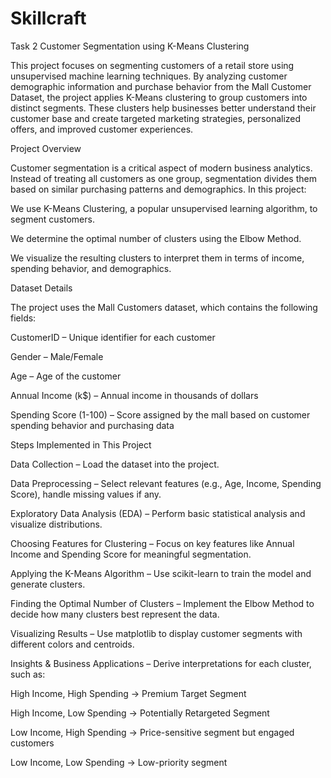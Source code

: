 # Skillcraft
Task 2
Customer Segmentation using K-Means Clustering

This project focuses on segmenting customers of a retail store using unsupervised machine learning techniques. By analyzing customer demographic information and purchase behavior from the Mall Customer Dataset, the project applies K-Means clustering to group customers into distinct segments. These clusters help businesses better understand their customer base and create targeted marketing strategies, personalized offers, and improved customer experiences.

Project Overview

Customer segmentation is a critical aspect of modern business analytics. Instead of treating all customers as one group, segmentation divides them based on similar purchasing patterns and demographics.
In this project:

We use K-Means Clustering, a popular unsupervised learning algorithm, to segment customers.

We determine the optimal number of clusters using the Elbow Method.

We visualize the resulting clusters to interpret them in terms of income, spending behavior, and demographics.

Dataset Details

The project uses the Mall Customers dataset, which contains the following fields:

CustomerID – Unique identifier for each customer

Gender – Male/Female

Age – Age of the customer

Annual Income (k$) – Annual income in thousands of dollars

Spending Score (1-100) – Score assigned by the mall based on customer spending behavior and purchasing data

Steps Implemented in This Project

Data Collection – Load the dataset into the project.

Data Preprocessing – Select relevant features (e.g., Age, Income, Spending Score), handle missing values if any.

Exploratory Data Analysis (EDA) – Perform basic statistical analysis and visualize distributions.

Choosing Features for Clustering – Focus on key features like Annual Income and Spending Score for meaningful segmentation.

Applying the K-Means Algorithm – Use scikit-learn to train the model and generate clusters.

Finding the Optimal Number of Clusters – Implement the Elbow Method to decide how many clusters best represent the data.

Visualizing Results – Use matplotlib to display customer segments with different colors and centroids.

Insights & Business Applications – Derive interpretations for each cluster, such as:

High Income, High Spending → Premium Target Segment

High Income, Low Spending → Potentially Retargeted Segment

Low Income, High Spending → Price-sensitive segment but engaged customers

Low Income, Low Spending → Low-priority segment
